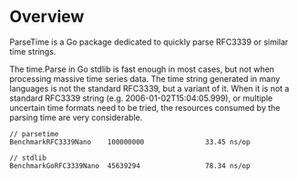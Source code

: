 # Overview

ParseTime is a Go package dedicated to quickly parse RFC3339 or similar time strings.

The time.Parse in Go stdlib is fast enough in most cases, but not when processing massive time series data.
The time string generated in many languages is not the standard RFC3339, but a variant of it.
When it is not a standard RFC3339 string (e.g. 2006-01-02T15:04:05.999), 
or multiple uncertain time formats need to be tried, 
the resources consumed by the parsing time are very considerable.


```
// parsetime
BenchmarkRFC3339Nano    100000000               33.45 ns/op

// stdlib
BenchmarkGoRFC3339Nano  45639294                78.34 ns/op
```

